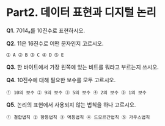 # Part2. 데이터 표현과 디지털 논리

**Q1.** 7014₈를 10진수로 표현하시오.     

**Q2.** 11은 16진수로 어떤 문자인지 고르시오.

    ➀ A ➁ B ➂ C ➃ D ➄ E

**Q3.** 한 바이트에서 가장 왼쪽에 있는 비트를 뭐라고 부르는지 쓰시오.

**Q4.** 10진수에 대해 필요한 보수를 모두 고르시오.

    ➀ 10의 보수 ➁ 9의 보수 ➂ 5의 보수 ➃ 2의 보수 ➄ 1의 보수

**Q5.** 논리의 표현에서 사용되지 않는 법칙을 하나 고르시오.

    ➀ 결합볍칙 ➁ 항등법칙 ➂ 멱등법칙 ➃ 드모르간법칙 ➄ 가우스법칙
